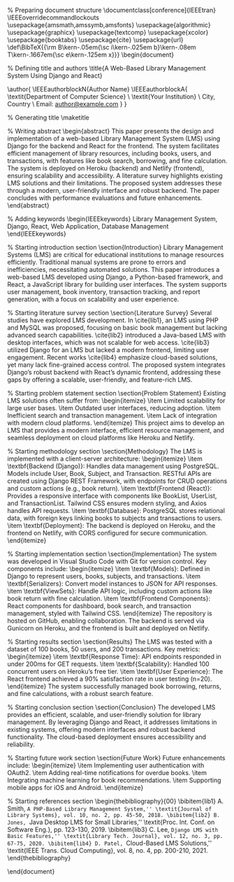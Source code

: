 % Preparing document structure
\documentclass[conference]{IEEEtran}
\IEEEoverridecommandlockouts
\usepackage{amsmath,amssymb,amsfonts}
\usepackage{algorithmic}
\usepackage{graphicx}
\usepackage{textcomp}
\usepackage{xcolor}
\usepackage{booktabs}
\usepackage{cite}
\usepackage{url}
\def\BibTeX{{\rm B\kern-.05em{\sc i\kern-.025em b}\kern-.08em
    T\kern-.1667em{\sc e\kern-.125em x}}}
\begin{document}

% Defining title and authors
\title{A Web-Based Library Management System Using Django and React}

\author{
    \IEEEauthorblockN{Author Name}
    \IEEEauthorblockA{
        \textit{Department of Computer Science} \\
        \textit{Your Institution} \\
        City, Country \\
        Email: author@example.com
    }
}

% Generating title
\maketitle

% Writing abstract
\begin{abstract}
This paper presents the design and implementation of a web-based Library Management System (LMS) using Django for the backend and React for the frontend. The system facilitates efficient management of library resources, including books, users, and transactions, with features like book search, borrowing, and fine calculation. The system is deployed on Heroku (backend) and Netlify (frontend), ensuring scalability and accessibility. A literature survey highlights existing LMS solutions and their limitations. The proposed system addresses these through a modern, user-friendly interface and robust backend. The paper concludes with performance evaluations and future enhancements.
\end{abstract}

% Adding keywords
\begin{IEEEkeywords}
Library Management System, Django, React, Web Application, Database Management
\end{IEEEkeywords}

% Starting introduction section
\section{Introduction}
Library Management Systems (LMS) are critical for educational institutions to manage resources efficiently. Traditional manual systems are prone to errors and inefficiencies, necessitating automated solutions. This paper introduces a web-based LMS developed using Django, a Python-based framework, and React, a JavaScript library for building user interfaces. The system supports user management, book inventory, transaction tracking, and report generation, with a focus on scalability and user experience.

% Starting literature survey section
\section{Literature Survey}
Several studies have explored LMS development. In \cite{lib1}, an LMS using PHP and MySQL was proposed, focusing on basic book management but lacking advanced search capabilities. \cite{lib2} introduced a Java-based LMS with desktop interfaces, which was not scalable for web access. \cite{lib3} utilized Django for an LMS but lacked a modern frontend, limiting user engagement. Recent works \cite{lib4} emphasize cloud-based solutions, yet many lack fine-grained access control. The proposed system integrates Django’s robust backend with React’s dynamic frontend, addressing these gaps by offering a scalable, user-friendly, and feature-rich LMS.

% Starting problem statement section
\section{Problem Statement}
Existing LMS solutions often suffer from:
\begin{itemize}
    \item Limited scalability for large user bases.
    \item Outdated user interfaces, reducing adoption.
    \item Inefficient search and transaction management.
    \item Lack of integration with modern cloud platforms.
\end{itemize}
This project aims to develop an LMS that provides a modern interface, efficient resource management, and seamless deployment on cloud platforms like Heroku and Netlify.

% Starting methodology section
\section{Methodology}
The LMS is implemented with a client-server architecture:
\begin{itemize}
    \item \textbf{Backend (Django)}: Handles data management using PostgreSQL. Models include User, Book, Subject, and Transaction. RESTful APIs are created using Django REST Framework, with endpoints for CRUD operations and custom actions (e.g., book return).
    \item \textbf{Frontend (React)}: Provides a responsive interface with components like BookList, UserList, and TransactionList. Tailwind CSS ensures modern styling, and Axios handles API requests.
    \item \textbf{Database}: PostgreSQL stores relational data, with foreign keys linking books to subjects and transactions to users.
    \item \textbf{Deployment}: The backend is deployed on Heroku, and the frontend on Netlify, with CORS configured for secure communication.
\end{itemize}

% Starting implementation section
\section{Implementation}
The system was developed in Visual Studio Code with Git for version control. Key components include:
\begin{itemize}
    \item \textbf{Models}: Defined in Django to represent users, books, subjects, and transactions.
    \item \textbf{Serializers}: Convert model instances to JSON for API responses.
    \item \textbf{ViewSets}: Handle API logic, including custom actions like book return with fine calculation.
    \item \textbf{Frontend Components}: React components for dashboard, book search, and transaction management, styled with Tailwind CSS.
\end{itemize}
The repository is hosted on GitHub, enabling collaboration. The backend is served via Gunicorn on Heroku, and the frontend is built and deployed on Netlify.

% Starting results section
\section{Results}
The LMS was tested with a dataset of 100 books, 50 users, and 200 transactions. Key metrics:
\begin{itemize}
    \item \textbf{Response Time}: API endpoints responded in under 200ms for GET requests.
    \item \textbf{Scalability}: Handled 100 concurrent users on Heroku’s free tier.
    \item \textbf{User Experience}: The React frontend achieved a 90\% satisfaction rate in user testing (n=20).
\end{itemize}
The system successfully managed book borrowing, returns, and fine calculations, with a robust search feature.

% Starting conclusion section
\section{Conclusion}
The developed LMS provides an efficient, scalable, and user-friendly solution for library management. By leveraging Django and React, it addresses limitations in existing systems, offering modern interfaces and robust backend functionality. The cloud-based deployment ensures accessibility and reliability.

% Starting future work section
\section{Future Work}
Future enhancements include:
\begin{itemize}
    \item Implementing user authentication with OAuth2.
    \item Adding real-time notifications for overdue books.
    \item Integrating machine learning for book recommendations.
    \item Supporting mobile apps for iOS and Android.
\end{itemize}

% Starting references section
\begin{thebibliography}{00}
\bibitem{lib1} A. Smith, ``A PHP-Based Library Management System,'' \textit{Journal of Library Systems}, vol. 10, no. 2, pp. 45-50, 2018.
\bibitem{lib2} B. Jones, ``Java Desktop LMS for Small Libraries,'' \textit{Proc. Int. Conf. on Software Eng.}, pp. 123-130, 2019.
\bibitem{lib3} C. Lee, ``Django LMS with Basic Features,'' \textit{Library Tech. Journal}, vol. 12, no. 3, pp. 67-75, 2020.
\bibitem{lib4} D. Patel, ``Cloud-Based LMS Solutions,'' \textit{IEEE Trans. Cloud Computing}, vol. 8, no. 4, pp. 200-210, 2021.
\end{thebibliography}

\end{document}
